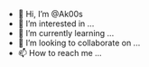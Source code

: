 - 👋 Hi, I’m @Ak00s
- 👀 I’m interested in ...
- 🌱 I’m currently learning ...
- 💞️ I’m looking to collaborate on ...
- 📫 How to reach me ...

<!---
Ak00s/Ak00s is a ✨ special ✨ repository because its `README.md` (this file) appears on your GitHub profile.
You can click the Preview link to take a look at your changes.
--->
